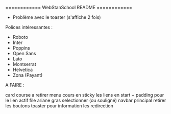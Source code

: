 

============ WebStanSchool README ============


- Problème avec le toaster (s'affiche 2 fois)


Polices intéressantes : 
- Roboto
- Inter
- Poppins
- Open Sans
- Lato
- Montserrat
- Helvetica
- Zona (Payant)


A FAIRE :

card course a retirer
menu cours en sticky les liens en start + padding pour le lien actif
file ariane gras selectionner (ou souligné)
navbar principal retirer les boutons
toaster pour information les redirection